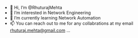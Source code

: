 - 👋 Hi, I’m @RhuturajMehta
- 👀 I’m interested in Network Engineering
- 🌱 I’m currently learning Network Automation
- 📫 You can reach out to me for any collabrations at my email rhuturaj.mehta@gmail.com  ...

<!---
RhuturajMehta/RhuturajMehta is a ✨ special ✨ repository because its `README.md` (this file) appears on your GitHub profile.
You can click the Preview link to take a look at your changes.
--->
